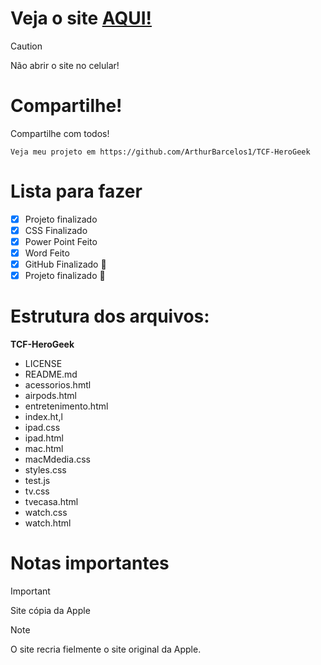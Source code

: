# Veja o site [AQUI!](https://arthurbarcelos1.github.io/TCF-HeroGeek/)


> [!CAUTION]
> Não abrir o site no celular!

# Compartilhe!

Compartilhe com todos!
```
Veja meu projeto em https://github.com/ArthurBarcelos1/TCF-HeroGeek
```

# Lista para fazer

- [x] Projeto finalizado
- [x] CSS Finalizado
- [x] Power Point Feito
- [x] Word Feito
- [x] GitHub Finalizado :tada:
- [x] Projeto finalizado :tada:

# Estrutura dos arquivos:

**TCF-HeroGeek**
  - LICENSE
  - README.md
  - acessorios.hmtl
  - airpods.html
  - entretenimento.html
  - index.ht,l
  - ipad.css
  - ipad.html
  - mac.html
  - macMdedia.css
  - styles.css
  - test.js
  - tv.css
  - tvecasa.html
  - watch.css
  - watch.html

# Notas importantes

 > [!IMPORTANT]
> Site cópia da Apple

> [!NOTE]
> O site recria fielmente o site original da Apple.
